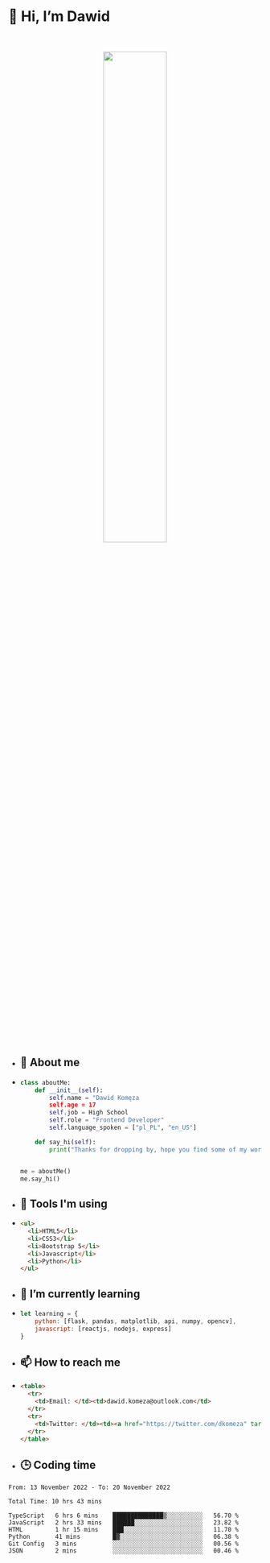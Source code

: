 <h1>👋 Hi, I’m Dawid</h1>
<p align="center">
   <br>
   <br>
   <img src="https://user-images.githubusercontent.com/106035813/169717090-b330e670-ddca-48c9-8b2d-2290dfb78111.png" width="50%">
   <br>
   <br>
</p>



- <h2>💁 About me</h2>
- ```Python
  class aboutMe:
      def __init__(self):
          self.name = "Dawid Komęza
          self.age = 17
          self.job = High School
          self.role = "Frontend Developer"
          self.language_spoken = ["pl_PL", "en_US"]

      def say_hi(self):
          print("Thanks for dropping by, hope you find some of my work interesting.")


  me = aboutMe()
  me.say_hi()
  ```
  
- <h2>🔨 Tools I'm using</h2>
- ```html
  <ul>
    <li>HTML5</li>
    <li>CSS3</li>
    <li>Bootstrap 5</li>
    <li>Javascript</li>
    <li>Python</li>
  </ul>
  
- <h2>🌱 I’m currently learning</h2>
- ```javascript
  let learning = {
      python: [flask, pandas, matplotlib, api, numpy, opencv],
      javascript: [reactjs, nodejs, express]
  }
  ```
  
- <h2>📫 How to reach me</h2>
- ```html
  <table>
    <tr>
      <td>Email: </td><td>dawid.komeza@outlook.com</td>
    </tr>
    <tr>
      <td>Twitter: </td><td><a href="https://twitter.com/dkomeza" target="_blank">@dkomeza</a></td>
    </tr>
  </table>
  
- <h2>🕒 Coding time</h2>
<!--START_SECTION:waka-->

```text
From: 13 November 2022 - To: 20 November 2022

Total Time: 10 hrs 43 mins

TypeScript   6 hrs 6 mins    ██████████████▒░░░░░░░░░░   56.70 %
JavaScript   2 hrs 33 mins   ██████░░░░░░░░░░░░░░░░░░░   23.82 %
HTML         1 hr 15 mins    ███░░░░░░░░░░░░░░░░░░░░░░   11.70 %
Python       41 mins         █▓░░░░░░░░░░░░░░░░░░░░░░░   06.38 %
Git Config   3 mins          ░░░░░░░░░░░░░░░░░░░░░░░░░   00.56 %
JSON         2 mins          ░░░░░░░░░░░░░░░░░░░░░░░░░   00.46 %
```

<!--END_SECTION:waka-->

